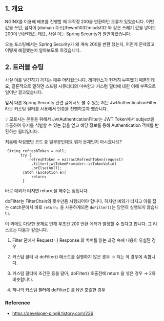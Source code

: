 ## 1. 개요 
NGINX를 이용해 배포를 진행할 때 무작정 200을 반환하던 오류가 있었습니다. 어떤 값을 쓰던, 심지어 [domain 주소]/fewmfi032miodsf32 와 같은 쓰레기 값을 넣어도 200이 반환되었는데요, 사실 이는 Spring Security가 원인이었습니다. 

오늘 포스팅에서는 Spring Security가 왜 계속 200을 반환 했는지, 어떤게 문제였고 어떻게 해결했는지 알아보도록 하겠습니다. 

## 2. 트러블 슈팅
사실 이를 발견하기 까지는 매우 어려웠습니다. 레퍼런스가 현저히 부족했기 때문인데요, 결론적으로 말하면 스프링 시큐리티의 미숙함과 커스텀 필터에 대한 이해 부족으로 일어난 결과였습니다. 

앞서 다른 Spring Security 관련 글에서도 볼 수 있듯 저는 JwtAuthenticationFilter 라는 커스텀 필터를 사용해서 인증을 진행하고자 했습니다. 

💡 모르시는 분들을 위해서 
JwtAuthenticationFilter는 JWT Token에서 subject을 추출하여 유저를 식별할 수 있는 값을 얻고 해당 정보를 통해 Authentication 객체를 반환하는 필터입니다. 

처음에 작성했던 코드 중 일부분인데요 뭐가 문제인지 아시겠나요?
```
 String refreshToken = null;  
       try {  
           refreshToken = extractRefreshToken(request)  
			.filter(jwtTokenProvider::isTokenValid)  
			.orElse(null);  
		catch (Exception e){
			return;
		}
```

바로 예외가 터지면 return;을 해주는 점입니다.

doFilter는 FilterChain의 횟수만큼 시행되어야 합니다. 하지만 예외가 터지고 이를 잡는 catch문에서 바로 `return;` 을 사용하게되면 `doFilter()`는 당연히 실행되지 않습니다.

이 외에도 다양한 문제로 인해 무조건 200 반환 에러가 발생할 수 있다고 합니다. 그 리스트는 다음과 같습니다.

1. Filter 단에서 Request 나 Response 의 버퍼를 읽는 과정 속에 내용이 유실된 경우
    
2. 커스텀 필터 내 doFilter() 메소드를 실행하지 않은 경우 → 저는 이 경우에 속합니다.
    
3. 커스텀 필터에 조건문 등을 달아, doFilter() 호출전에 return 을 넣은 경우 → 2와 비슷합니다.
    
4. 하나의 커스텀 필터에 doFilter() 를 N번 호출한 경우

### Reference
- https://developer-ping9.tistory.com/236